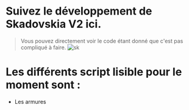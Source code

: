 # Suivez le développement de Skadovskia V2 ici.
> Vous pouvez directement voir le code étant donné que c'est pas compliqué à faire.
![sk](https://cdn.discordapp.com/attachments/926167156939448360/1038222900848758884/skadovskia.png)
# Les différents  script lisible pour le moment sont : 
- Les armures
